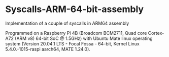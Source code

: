 # Syscalls-ARM-64-bit-assembly
Implementation of a couple of syscalls in ARM64 assembly

Programmed on a Raspberry Pi 4B (Broadcom BCM2711, Quad core Cortex-A72 (ARM v8) 64-bit SoC @ 1.5GHz) with Ubuntu Mate linux operating system (Version 20.04.1 LTS - Focal Fossa - 64-bit, Kernel Linux 5.4.0.-1015-raspi aarch64, MATE 1.24.0).
